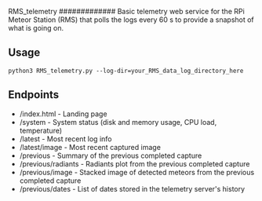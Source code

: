 RMS_telemetry
#############
Basic telemetry web service for the RPi Meteor Station (RMS) that polls the logs
every 60 s to provide a snapshot of what is going on.

Usage
-----
```
python3 RMS_telemetry.py --log-dir=your_RMS_data_log_directory_here
```

Endpoints
---------
 * /index.html - Landing page
 * /system - System status (disk and memory usage, CPU load, temperature)
 * /latest - Most recent log info
 * /latest/image - Most recent captured image
 * /previous - Summary of the previous completed capture
 * /previous/radiants - Radiants plot from the previous completed capture
 * /previous/image - Stacked image of detected meteors from the previous completed capture
 * /previous/dates - List of dates stored in the telemetry server's history
